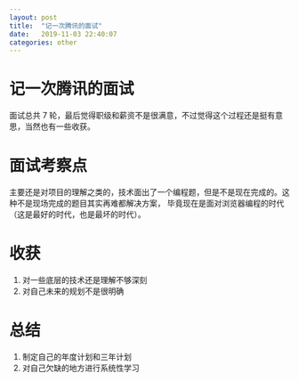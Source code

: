 ```yaml
---
layout: post
title:  "记一次腾讯的面试"
date:   2019-11-03 22:40:07
categories: other
---
```


# 记一次腾讯的面试

面试总共 7 轮，最后觉得职级和薪资不是很满意，不过觉得这个过程还是挺有意思，当然也有一些收获。

# 面试考察点
主要还是对项目的理解之类的，技术面出了一个编程题，但是不是现在完成的。这种不是现场完成的题目其实再难都解决方案，
毕竟现在是面对浏览器编程的时代（这是最好的时代，也是最坏的时代）。

# 收获
1. 对一些底层的技术还是理解不够深刻
2. 对自己未来的规划不是很明确


# 总结
1. 制定自己的年度计划和三年计划
2. 对自己欠缺的地方进行系统性学习

